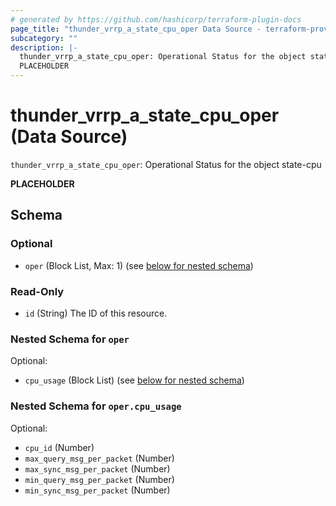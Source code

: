 ```yaml
---
# generated by https://github.com/hashicorp/terraform-plugin-docs
page_title: "thunder_vrrp_a_state_cpu_oper Data Source - terraform-provider-thunder"
subcategory: ""
description: |-
  thunder_vrrp_a_state_cpu_oper: Operational Status for the object state-cpu
  PLACEHOLDER
---
```


# thunder_vrrp_a_state_cpu_oper (Data Source)

`thunder_vrrp_a_state_cpu_oper`: Operational Status for the object state-cpu

__PLACEHOLDER__



<!-- schema generated by tfplugindocs -->
## Schema

### Optional

- `oper` (Block List, Max: 1) (see [below for nested schema](#nestedblock--oper))

### Read-Only

- `id` (String) The ID of this resource.

<a id="nestedblock--oper"></a>
### Nested Schema for `oper`

Optional:

- `cpu_usage` (Block List) (see [below for nested schema](#nestedblock--oper--cpu_usage))

<a id="nestedblock--oper--cpu_usage"></a>
### Nested Schema for `oper.cpu_usage`

Optional:

- `cpu_id` (Number)
- `max_query_msg_per_packet` (Number)
- `max_sync_msg_per_packet` (Number)
- `min_query_msg_per_packet` (Number)
- `min_sync_msg_per_packet` (Number)


